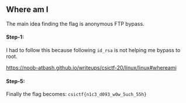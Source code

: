 ## Where am I
The main idea finding the flag is anonymous FTP bypass.

#### Step-1:
I had to follow this because following `id_rsa` is not helping me bypass to root.

https://noob-atbash.github.io/writeups/csictf-20/linux/linux#whereami

#### Step-5:
Finally the flag becomes:
`csictf{n1c3_d093_w0w_5uch_55h}`